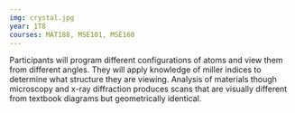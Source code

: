 ```yaml
---
img: crystal.jpg
year: 1T8
courses: MAT188, MSE101, MSE160
---
```


Participants will program different configurations of atoms and view them from different angles. They will apply knowledge of miller indices to determine what structure they are viewing. Analysis of materials though microscopy and x-ray diffraction produces scans that are visually different from textbook diagrams but geometrically identical.
